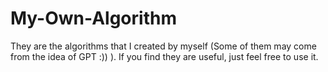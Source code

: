 # My-Own-Algorithm
They are the algorithms that I created by myself (Some of them may come from the idea of GPT :))  ). If you find they are useful, just feel free to use it.
